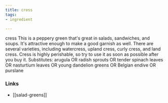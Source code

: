 ```yaml
---
title: cress
tags:
- ingredient

---
```

cress This is a peppery green that's great in salads, sandwiches, and soups. It's attractive enough to make a good garnish as well. There are several varieties, including watercress, upland cress, curly cress, and land cress. Cress is highly perishable, so try to use it as soon as possible after you buy it. Substitutes: arugula OR radish sprouts OR tender spinach leaves OR nasturtium leaves OR young dandelion greens OR Belgian endive OR purslane

### Links

* [[salad-greens]]
